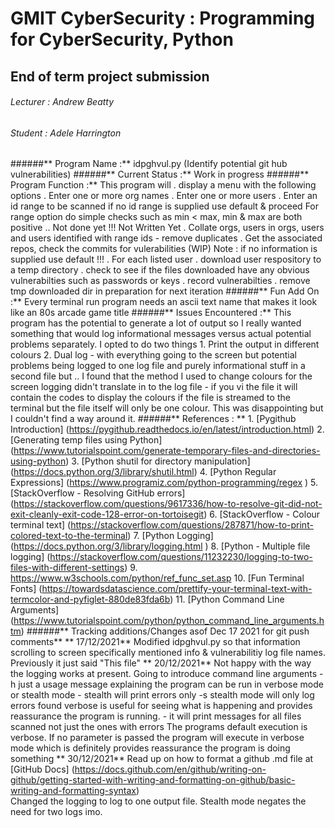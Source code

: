# GMIT CyberSecurity : Programming for CyberSecurity, Python
##                      End of term project submission
###### Lecturer : Andrew Beatty
###### Student  : Adele Harrington
######** Program Name :** idpghvul.py (Identify potential git hub vulnerabilities)
######** Current Status :** Work in progress
######** Program Function :**
       This program will
       . display a menu with the following options
           . Enter one or more org names
           . Enter one or more users
           . Enter an id range to be scanned
               if no id range is supplied use default & proceed
               For range option do simple checks such as min < max, min & max are both positive .. Not done yet
                   !!! Not Written Yet
           . Collate orgs, users in orgs, users and users identified with range ids - remove duplicates
           . Get the associated repos, check the commits for vulerabilities (WIP)
             Note :  if no information is supplied use default !!! 
               . For each listed user
                   . download user respository to a temp directory
                   . check to see if the files downloaded have any obvious vulnerabilties such as passwords or keys
                   . record vulnerabilties
                   . remove tmp downloaded dir in preparation for next iteration
######**         Fun Add On :**
             Every terminal run program needs an ascii text name that makes it look like an 80s arcade game title
######** Issues Encountered :**
       This program has the potential to generate a lot of output so I really wanted something that would log informational messages versus actual potential problems
       separately. I opted to do two things
           1. Print the output in different colours
           2. Dual log - with everything going to the screen but potential problems being logged to one log file and purely informational stuff in a second file
           but .. I found that the method I used to change colours for the screen logging didn't translate in to the log file - if you vi the file it will contain the codes to 
           display the colours if the file is streamed to the terminal but the file itself will only be one colour. This was disappointing but I couldn't find a way around it.
######** References : **
       1. [Pygithub Introduction] (https://pygithub.readthedocs.io/en/latest/introduction.html)
       2. [Generating temp files using Python] (https://www.tutorialspoint.com/generate-temporary-files-and-directories-using-python)
       3. [Python shutil for directory manipulation] (https://docs.python.org/3/library/shutil.html)
       4. [Python Regular Expressions] (https://www.programiz.com/python-programming/regex )
       5. [StackOverflow - Resolving GitHub errors] (https://stackoverflow.com/questions/9617336/how-to-resolve-git-did-not-exit-cleanly-exit-code-128-error-on-tortoisegit)
       6. [StackOverflow - Colour terminal text] (https://stackoverflow.com/questions/287871/how-to-print-colored-text-to-the-terminal)
       7. [Python Logging] (https://docs.python.org/3/library/logging.html )
       8. [Python - Multiple file logging] (https://stackoverflow.com/questions/11232230/logging-to-two-files-with-different-settings)
       9. https://www.w3schools.com/python/ref_func_set.asp
      10. [Fun Terminal Fonts] (https://towardsdatascience.com/prettify-your-terminal-text-with-termcolor-and-pyfiglet-880de83fda6b)
      11. [Python Command Line Arguments] (https://www.tutorialspoint.com/python/python_command_line_arguments.htm)
######** Tracking additions/Changes asof Dec 17 2021 for git push comments**
** 17/12/2021**
       Modified idpghvul.py so that information scrolling to screen specifically mentioned info & vulnerabilitiy log file names. 
       Previously it just said "This file"
** 20/12/2021**
       Not happy with the way the logging works at present. 
       Going to introduce command line arguments
           -h just a usage message explaining the program can be run in verbose mode or stealth mode - stealth will print errors only
           -s stealth mode will only log errors found
            verbose is useful for seeing what is happening and provides reassurance the program is running.
           - it will print messages for all files scanned not just the ones with errors 
            The programs default execution is verbose. If no parameter is passed the program will execute in verbose mode
            which is definitely provides reassurance the program is doing something
** 30/12/2021**
       Read up on how to format a github .md file at [GitHub Docs] (https://docs.github.com/en/github/writing-on-github/getting-started-with-writing-and-formatting-on-github/basic-writing-and-formatting-syntax)           
       Changed the logging to log to one output file. Stealth mode negates the need for two logs imo.
